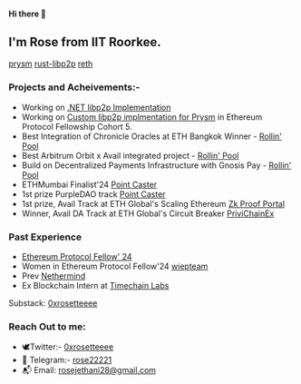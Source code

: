 

#### Hi there 👋

## I'm Rose from IIT Roorkee. 

[prysm](contributor)
[rust-libp2p](contributor)
[reth](contributor)

### Projects and Acheivements:-
- Working on [.NET libp2p Implementation](https://github.com/NethermindEth/dotnet-libp2p)
- Working on [Custom libp2p implmentation for Prysm](https://github.com/eth-protocol-fellows/cohort-five/blob/main/projects/Prysm_libP2P_Implementation.md) in Ethereum Protocol Fellowship Cohort 5.
- Best Integration of Chronicle Oracles at ETH Bangkok Winner - [Rollin' Pool](https://ethglobal.com/showcase/rollin-pool-z0m15)
- Best Arbitrum Orbit x Avail integrated project - [Rollin' Pool](https://ethglobal.com/showcase/rollin-pool-z0m15)
- Build on Decentralized Payments Infrastructure with Gnosis Pay - [Rollin' Pool](https://ethglobal.com/showcase/rollin-pool-z0m15)
- ETHMumbai Finalist'24 [Point Caster](https://devfolio.co/projects/pointcaster-bafe)
- 1st prize PurpleDAO track [Point Caster](https://devfolio.co/projects/pointcaster-bafe)
- 1st prize, Avail Track at ETH Global's Scaling Ethereum [Zk Proof Portal](https://ethglobal.com/showcase/zkproof-portal-1jjg5)
- Winner, Avail DA Track at ETH Global's Circuit Breaker [PriviChainEx](https://ethglobal.com/showcase/privchainex-ohoh3)

### Past Experience
- [Ethereum Protocol Fellow' 24](https://blog.ethereum.org/2024/05/13/epf-5-announcement)
- Women in Ethereum Protocol Fellow'24 [wiepteam](https://github.com/ethereum/eipw)
- Prev [Nethermind](https://www.nethermind.io/)
- Ex Blockchain Intern at [Timechain Labs](https://timechainlabs.io/)

Substack: [0xrosetteeee](https://0xrosetteeee.substack.com/0xrosetteeee) 

### Reach Out to me:
- 🕊️Twitter:- [0xrosetteeee](https://twitter.com/0xrosetteeee)
- 📩 Telegram:- [rose22221](https://t.me/rose22221)
- 📬 Email: [rosejethani28@gmail.com](rosejethani28@gmail.com)
